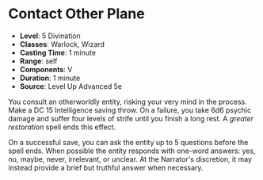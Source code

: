 # Contact Other Plane

- **Level**: 5 Divination
- **Classes**: Warlock, Wizard
- **Casting Time**: 1 minute
- **Range**: self
- **Components**: V
- **Duration**: 1 minute
- **Source**: Level Up Advanced 5e

You consult an otherworldly entity, risking your very mind in the process. Make a DC 15 Intelligence saving throw. On a failure, you take 6d6 psychic damage and suffer four levels of strife until you finish a long rest. A _greater restoration_ spell ends this effect.

On a successful save, you can ask the entity up to 5 questions before the spell ends. When possible the entity responds with one-word answers: yes, no, maybe, never, irrelevant, or unclear. At the Narrator's discretion, it may instead provide a brief but truthful answer when necessary.

